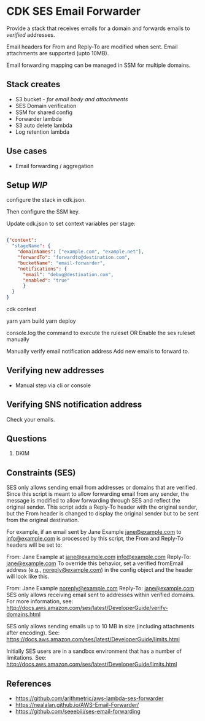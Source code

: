 # CDK SES Email Forwarder

Provide a stack that receives emails for a domain and forwards emails to *verified* addresses.

Email headers for From and Reply-To are modified when sent. Email attachments are supported (upto 10MB).

Email forwarding mapping can be managed in SSM for multiple domains.
## Stack creates
* S3 bucket *- for email body and attachments*
* SES Domain verification
* SSM for shared config
* Forwarder lambda
* S3 auto delete lambda
* Log retention lambda
## Use cases
* Email forwarding / aggregation

## Setup *WIP*

configure the stack in cdk.json.

Then configure the SSM key.

Update cdk.json to set context variables per stage:
```json

{"context":
  "stageName": {
    "domainNames": ["example.com", "example.net"],
    "forwardTo": "forwardto@destination.com",
    "bucketName": "email-forwarder",
    "notifications": {
      "email": "debug@destination.com",
      "enabled": "true"
      }
  }
}
```
cdk context

yarn
yarn build
yarn deploy

console.log the command to execute the ruleset
OR Enable the ses ruleset manually

Manually verify email notification address
Add new emails to forward to.

## Verifying new addresses
- Manual step via cli or console

## Verifying SNS notification address
Check your emails.
## Questions
1. DKIM
## Constraints (SES)

SES only allows sending email from addresses or domains that are verified. Since this script is meant to allow forwarding email from any sender, the message is modified to allow forwarding through SES and reflect the original sender. This script adds a Reply-To header with the original sender, but the From header is changed to display the original sender but to be sent from the original destination.

For example, if an email sent by Jane Example <jane@example.com> to info@example.com is processed by this script, the From and Reply-To headers will be set to:

From: Jane Example at jane@example.com <info@example.com>
Reply-To: jane@example.com
To override this behavior, set a verified fromEmail address (e.g., noreply@example.com) in the config object and the header will look like this.

From: Jane Example <noreply@example.com>
Reply-To: jane@example.com
SES only allows receiving email sent to addresses within verified domains. For more information, see: http://docs.aws.amazon.com/ses/latest/DeveloperGuide/verify-domains.html

SES only allows sending emails up to 10 MB in size (including attachments after encoding). See: https://docs.aws.amazon.com/ses/latest/DeveloperGuide/limits.html

Initially SES users are in a sandbox environment that has a number of limitations. See: http://docs.aws.amazon.com/ses/latest/DeveloperGuide/limits.html


## References
- https://github.com/arithmetric/aws-lambda-ses-forwarder
- https://nealalan.github.io/AWS-Email-Forwarder/
- https://github.com/seeebiii/ses-email-forwarding